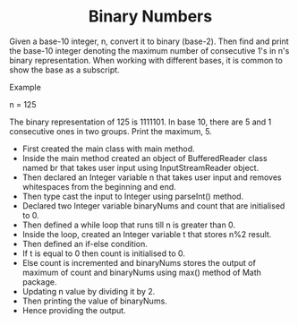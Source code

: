 <h1 align="center">Binary Numbers</h1>

Given a base-10 integer, n, convert it to binary (base-2). Then find and print the base-10 integer denoting the maximum number of consecutive 1's in n's binary representation. When working with different bases, it is common to show the base as a subscript.

Example

n = 125

The binary representation of 125 is 1111101. In base 10, there are 5 and 1 consecutive ones in two groups. Print the maximum, 5.

- First created the main class with main method.
- Inside the main method created an object of BufferedReader class named br that takes user input using InputStreamReader object.
- Then declared an Integer variable n that takes user input and removes whitespaces from the beginning and end.
- Then type cast the input to Integer using parseInt() method.
- Declared two Integer variable binaryNums and count that are initialised to 0.
- Then defined a while loop that runs till n is greater than 0.
- Inside the loop, created an Integer variable t that stores n%2 result.
- Then defined an if-else condition.
- If t is equal to 0 then count is initialised to 0.
- Else count is incremented and binaryNums stores the output of maximum of count and binaryNums using max() method of Math package.
- Updating n value by dividing it by 2.
- Then printing the value of binaryNums.
- Hence providing the output.